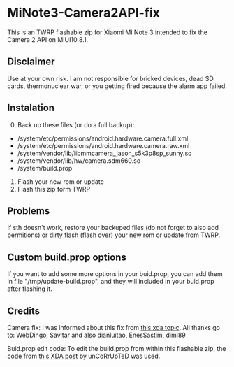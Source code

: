 # MiNote3-Camera2API-fix
This is an TWRP flashable zip for Xiaomi Mi Note 3 intended to fix the Camera 2 API on MIUI10 8.1.

## Disclaimer
Use at your own risk. I am not responsible for bricked devices, dead SD cards, thermonuclear war, or you getting fired because the alarm app failed.

## Instalation
0. Back up these files (or do a full backup):
- /system/etc/permissions/android.hardware.camera.full.xml
- /system/etc/permissions/android.hardware.camera.raw.xml
- /system/vendor/lib/libmmcamera_jason_s5k3p8sp_sunny.so
- /system/vendor/lib/hw/camera.sdm660.so
- /system/build.prop
1. Flash your new rom or update
2. Flash this zip form TWRP

## Problems
If sth doesn't work, restore your backuped files (do not forget to also add permitions) or dirty flash (flash over) your new rom or update from TWRP.

## Custom build.prop options
If you want to add some more options in your buid.prop, you can add them in file "/tmp/update-build.prop", and they will included in your buid.prop after flashing it.

## Credits
Camera fix: I was informed about this fix from [this xda topic](https://forum.xda-developers.com/mi-note-3/how-to/google-camera-how-to-mi-note-3-t3757049). All thanks go to: WebDingo, Savitar and also dianluitao, EnesSastim, dimi89

Buid.prop edit code: To edit the build.prop from within this flashable zip, the code from [this XDA post](https://forum.xda-developers.com/showpost.php?p=19093919&postcount=20) by unCoRrUpTeD was used.
